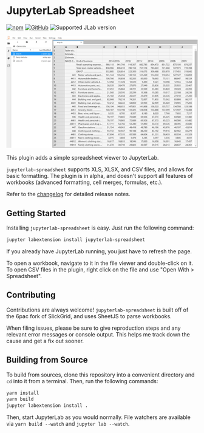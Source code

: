 # JupyterLab Spreadsheet

[![npm](https://img.shields.io/npm/v/jupyterlab-spreadsheet.svg?style=flat-square)](https://www.npmjs.com/package/jupyterlab-spreadsheet)
[![GitHub](https://img.shields.io/github/license/quigleyj97/jupyterlab-spreadsheet.svg?style=flat-square)](https://github.com/quigleyj97/jupyterlab-spreadsheet/blob/master/LICENSE.md)
![Supported JLab version](https://img.shields.io/badge/JupyterLab-0.35-green.svg?style=flat-square)

![Image depicting the plugin displaying a simple XLS workbook](./screenshot.png)

This plugin adds a simple spreadsheet viewer to JupyterLab.

`jupyterlab-spreadsheet` supports XLS, XLSX, and CSV files, and allows for
basic formatting. The plugin is in alpha, and doesn't support all features of
workbooks (advanced formatting, cell merges, formulas, etc.).

Refer to the [changelog](./Changelog.md) for detailed release notes.

## Getting Started

Installing `jupyterlab-spreadsheet` is easy. Just run the following command:

```bash
jupyter labextension install jupyterlab-spreadsheet
```

If you already have JupyterLab running, you just have to refresh the page.

To open a workbook, navigate to it in the file viewer and double-click on it.
To open CSV files in the plugin, right click on the file and use
"Open With > Spreadsheet".

## Contributing

Contributions are always welcome! `jupyterlab-spreadsheet` is built off of
the 6pac fork of SlickGrid, and uses SheetJS to parse workbooks.

When filing issues, please be sure to give reproduction steps and any relevant
error messages or console output. This helps me track down the cause and get a
fix out sooner.

## Building from Source

To build from sources, clone this repository into a convenient directory and
`cd` into it from a terminal. Then, run the following commands:

```bash
yarn install
yarn build
jupyter labextension install .
```

Then, start JupyterLab as you would normally. File watchers are available via
`yarn build --watch` and `jupyter lab --watch`.